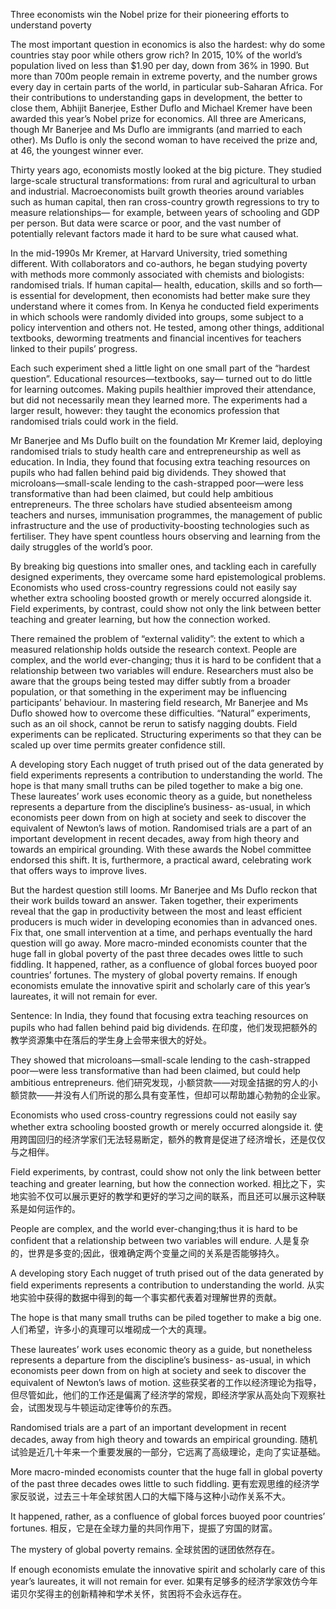 Three economists win the Nobel prize for their pioneering efforts to understand poverty

The most important question in economics is also the hardest: why do some countries stay poor while others grow rich? In 2015, 10% of the world’s population lived on less than $1.90 per day, down from 36% in 1990. But more than 700m people remain in extreme poverty, and the number grows every day in certain parts of the world, in particular sub-Saharan Africa. For their contributions to understanding gaps in development, the better to close them, Abhijit Banerjee, Esther Duflo and Michael Kremer have been awarded this year’s Nobel prize for economics. All three are Americans, though Mr Banerjee and Ms Duflo are immigrants (and married to each other). Ms Duflo is only the second woman to have received the prize and, at 46, the youngest winner ever.

Thirty years ago, economists mostly looked at the big picture. They studied large-scale structural transformations: from rural and agricultural to urban and industrial. Macroeconomists built growth theories around variables such as human capital, then ran cross-country growth regressions to try to measure relationships— for example, between years of schooling and GDP per person. But data were scarce or poor, and the vast number of potentially relevant factors made it hard to be sure what caused what.

In the mid-1990s Mr Kremer, at Harvard University, tried something different. With collaborators and co-authors, he began studying poverty with methods more commonly associated with chemists and biologists: randomised trials. If human capital— health, education, skills and so forth—is essential for development, then economists had better make sure they understand where it comes from. In Kenya he conducted field experiments in which schools were randomly divided into groups, some subject to a policy intervention and others not. He tested, among other things, additional textbooks, deworming treatments and financial incentives for teachers linked to their pupils’ progress.

Each such experiment shed a little light on one small part of the “hardest question”. Educational resources—textbooks, say— turned out to do little for learning outcomes. Making pupils healthier improved their attendance, but did not necessarily mean they learned more. The experiments had a larger result, however: they taught the economics profession that randomised trials could work in the field.

Mr Banerjee and Ms Duflo built on the foundation Mr Kremer laid, deploying randomised trials to study health care and entrepreneurship as well as education. In India, they found that focusing extra teaching resources on pupils who had fallen behind paid big dividends. They showed that microloans—small-scale lending to the cash-strapped poor—were less transformative than had been claimed, but could help ambitious entrepreneurs. The three scholars have studied absenteeism among teachers and nurses, immunisation programmes, the management of public infrastructure and the use of productivity-boosting technologies such as fertiliser. They have spent countless hours observing and learning from the daily struggles of the world’s poor.

By breaking big questions into smaller ones, and tackling each in carefully designed experiments, they overcame some hard epistemological problems. Economists who used cross-country regressions could not easily say whether extra schooling boosted growth or merely occurred alongside it. Field experiments, by contrast, could show not only the link between better teaching and greater learning, but how the connection worked.

There remained the problem of “external validity”: the extent to which a measured relationship holds outside the research context. People are complex, and the world ever-changing; thus it is hard to be confident that a relationship between two variables will endure. Researchers must also be aware that the groups being tested may differ subtly from a broader population, or that something in the experiment may be influencing participants’ behaviour. In mastering field research, Mr Banerjee and Ms Duflo showed how to overcome these difficulties. “Natural” experiments, such as an oil shock, cannot be rerun to satisfy nagging doubts. Field experiments can be replicated. Structuring experiments so that they can be scaled up over time permits greater confidence still.

A developing story Each nugget of truth prised out of the data generated by field experiments represents a contribution to understanding the world. The hope is that many small truths can be piled together to make a big one. These laureates’ work uses economic theory as a guide, but nonetheless represents a departure from the discipline’s business- as-usual, in which economists peer down from on high at society and seek to discover the equivalent of Newton’s laws of motion. Randomised trials are a part of an important development in recent decades, away from high theory and towards an empirical grounding. With these awards the Nobel committee endorsed this shift. It is, furthermore, a practical award, celebrating work that offers ways to improve lives.

But the hardest question still looms. Mr Banerjee and Ms Duflo reckon that their work builds toward an answer. Taken together, their experiments reveal that the gap in productivity between the most and least efficient producers is much wider in developing economies than in advanced ones. Fix that, one small intervention at a time, and perhaps eventually the hard question will go away. More macro-minded economists counter that the huge fall in global poverty of the past three decades owes little to such fiddling. It happened, rather, as a confluence of global forces buoyed poor countries’ fortunes. The mystery of global poverty remains. If enough economists emulate the innovative spirit and scholarly care of this year’s laureates, it will not remain for ever.

Sentence:
In India, they found that focusing extra teaching resources on pupils who had fallen behind paid big dividends.
在印度，他们发现把额外的教学资源集中在落后的学生身上会带来很大的好处。

They showed that microloans—small-scale lending to the cash-strapped poor—were less transformative than had been claimed, but could help ambitious entrepreneurs.
他们研究发现，小额贷款——对现金拮据的穷人的小额贷款——并没有人们所说的那么具有变革性，但却可以帮助雄心勃勃的企业家。

Economists who used cross-country regressions could not easily say whether extra schooling boosted growth or merely occurred alongside it.
使用跨国回归的经济学家们无法轻易断定，额外的教育是促进了经济增长，还是仅仅与之相伴。

Field experiments, by contrast, could show not only the link between better teaching and greater learning, but how the connection worked.
相比之下，实地实验不仅可以展示更好的教学和更好的学习之间的联系，而且还可以展示这种联系是如何运作的。

People are complex, and the world ever-changing;thus it is hard to be confident that a relationship between two variables will endure.
人是复杂的，世界是多变的;因此，很难确定两个变量之间的关系是否能够持久。

A developing story Each nugget of truth prised out of the data generated by field experiments represents a contribution to understanding the world.
从实地实验中获得的数据中得到的每一个事实都代表着对理解世界的贡献。

The hope is that many small truths can be piled together to make a big one.
人们希望，许多小的真理可以堆砌成一个大的真理。

These laureates’ work uses economic theory as a guide, but nonetheless represents a departure from the discipline’s business- as-usual, in which economists peer down from on high at society and seek to discover the equivalent of Newton’s laws of motion.
这些获奖者的工作以经济理论为指导，但尽管如此，他们的工作还是偏离了经济学的常规，即经济学家从高处向下观察社会，试图发现与牛顿运动定律等价的东西。

Randomised trials are a part of an important development in recent decades, away from high theory and towards an empirical grounding.
随机试验是近几十年来一个重要发展的一部分，它远离了高级理论，走向了实证基础。

More macro-minded economists counter that the huge fall in global poverty of the past three decades owes little to such fiddling.
更有宏观思维的经济学家反驳说，过去三十年全球贫困人口的大幅下降与这种小动作关系不大。

It happened, rather, as a confluence of global forces buoyed poor countries’ fortunes.
相反，它是在全球力量的共同作用下，提振了穷国的财富。

The mystery of global poverty remains.
全球贫困的谜团依然存在。

If enough economists emulate the innovative spirit and scholarly care of this year’s laureates, it will not remain for ever.
如果有足够多的经济学家效仿今年诺贝尔奖得主的创新精神和学术关怀，贫困将不会永远存在。